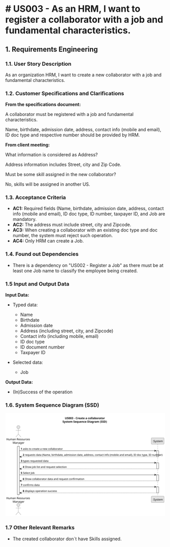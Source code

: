 # # US003 - As an HRM, I want to register a collaborator with a job and fundamental characteristics.


## 1. Requirements Engineering

### 1.1. User Story Description

As an organization HRM, I want to create a new collaborator with a job and fundamental characteristics.

### 1.2. Customer Specifications and Clarifications 

**From the specifications document:**

A collaborator must be registered with a job and fundamental characteristics. 

Name, birthdate, admission date, address, contact info (mobile and email), ID doc type and respective number should be provided by HRM.

**From client meeting:**

What information is considered as Address?

Address information includes Street, city and Zip Code.

Must be some skill assigned in the new collaborator?

No, skills will be assigned in another US.



### 1.3. Acceptance Criteria

* **AC1:** Required fields (Name, birthdate, admission date, address, contact info (mobile and email), ID doc type, ID number, taxpayer ID, and Job are mandatory.
* **AC2:** The address must include street, city and Zipcode.
* **AC3:** When creating a collaborator with an existing doc type and doc number, the system must reject such operation.
* **AC4:** Only HRM can create a Job.

### 1.4. Found out Dependencies

* There is a dependency on "US002 - Register a Job" as there must be at least one Job name to classify the employee being created.

### 1.5 Input and Output Data

**Input Data:**

* Typed data:
  * Name
  * Birthdate
  * Admission date
  * Address (including street, city, and Zipcode)
  * Contact info (including mobile, email)
  * ID doc type
  * ID document number
  * Taxpayer ID
	
* Selected data:
  * Job

**Output Data:**

* (In)Success of the operation

### 1.6. System Sequence Diagram (SSD)

![US003-SSD](svg/us003-system-sequence-diagram.svg)

### 1.7 Other Relevant Remarks

* The created collaborator don´t have Skills assigned.